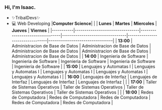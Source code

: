 
### Hi, I'm Isaac.

- ✨TribalDevs✨
- 💻 Web Developing
|**Computer Science**|
|           | **Lunes**                       | **Martes**                      | **Miercoles**                   | **Jueves**                      | **Viernes**                     |
|-----------|---------------------------------|---------------------------------|---------------------------------|---------------------------------|---------------------------------|
| **13:00** | Administracion de Base de Datos | Administracion de Base de Datos | Administracion de Base de Datos | Administracion de Base de Datos | Administracion de Base de Datos |
| **14:00** | Ingenieria de Software          | Ingenieria de Software          | Ingenieria de Software          | Ingenieria de Software          |      Ingenieria de Software     |
| **15:00** | Lenguajes y Automatas I         | Lenguajes y Automatas I         | Lenguajes y Automatas I         | Lenguajes y Automatas I         | Lenguajes y Automatas I         |
| **16:00** | Lenguajes de Interfaz           | Lenguajes de Interfaz           | Lenguajes de Interfaz           | Lenguajes de Interfaz           |                                 |
| **17:00** | Taller de Sistemas Operativos   | Taller de Sistemas Operativos   | Taller de Sistemas Operativos   | Taller de Sistemas Operativos   |                                 |
| **18:00** | Redes de Computadora            | Redes de Computadora            | Redes de Computadora            | Redes de Computadora            | Redes de Computadora            |